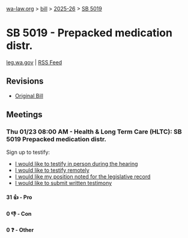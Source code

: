 [wa-law.org](/) > [bill](/bill/) > [2025-26](/bill/2025-26/) > [SB 5019](/bill/2025-26/sb/5019/)

# SB 5019 - Prepacked medication distr.
[leg.wa.gov](https://app.leg.wa.gov/billsummary?BillNumber=5019&Year=2025&Initiative=false) | [RSS Feed](./rss.xml)

## Revisions
* [Original Bill](1/)

## Meetings
### Thu 01/23 08:00 AM - Health & Long Term Care (HLTC): SB 5019 Prepacked medication distr.
Sign up to testify:
* [I would like to testify in person during the hearing](https://app.leg.wa.gov/csi/Testifier/Add?chamber=House&mId=32487&aId=161671&caId=24750&tId=1)
* [I would like to testify remotely](https://app.leg.wa.gov/csi/Testifier/Add?chamber=House&mId=32487&aId=161671&caId=24750&tId=2)
* [I would like my position noted for the legislative record](https://app.leg.wa.gov/csi/Testifier/Add?chamber=House&mId=32487&aId=161671&caId=24750&tId=3)
* [I would like to submit written testimony](https://app.leg.wa.gov/csi/Testifier/Add?chamber=House&mId=32487&aId=161671&caId=24750&tId=4)

#### 31 👍 - Pro

#### 0 👎 - Con

#### 0 ❓ - Other
